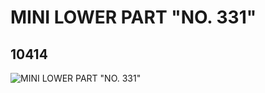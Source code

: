 # MINI LOWER PART "NO. 331"
## 10414
![MINI LOWER PART "NO. 331"](https://lc-www-live-s.legocdn.com/media/bricks/5/2/6022467.jpg)